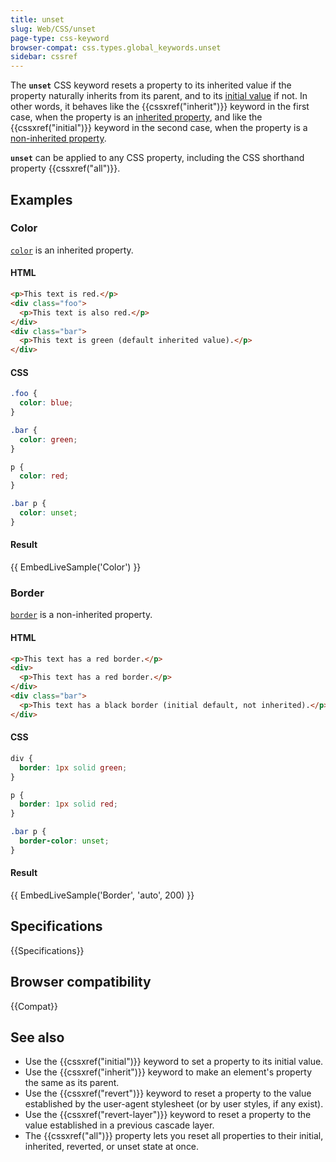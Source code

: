 ```yaml
---
title: unset
slug: Web/CSS/unset
page-type: css-keyword
browser-compat: css.types.global_keywords.unset
sidebar: cssref
---
```



The **`unset`** CSS keyword resets a property to its inherited value if the property naturally inherits from its parent, and to its [initial value](/en-US/docs/Web/CSS/initial_value) if not. In other words, it behaves like the {{cssxref("inherit")}} keyword in the first case, when the property is an [inherited property](/en-US/docs/Web/CSS/Inheritance#inherited_properties), and like the {{cssxref("initial")}} keyword in the second case, when the property is a [non-inherited property](/en-US/docs/Web/CSS/Inheritance#non-inherited_properties).

**`unset`** can be applied to any CSS property, including the CSS shorthand property {{cssxref("all")}}.

## Examples

### Color

[`color`](/en-US/docs/Web/CSS/color#formal_definition) is an inherited property.

#### HTML

```html
<p>This text is red.</p>
<div class="foo">
  <p>This text is also red.</p>
</div>
<div class="bar">
  <p>This text is green (default inherited value).</p>
</div>
```

#### CSS

```css
.foo {
  color: blue;
}

.bar {
  color: green;
}

p {
  color: red;
}

.bar p {
  color: unset;
}
```

#### Result

{{ EmbedLiveSample('Color') }}

### Border

[`border`](/en-US/docs/Web/CSS/border#formal_definition) is a non-inherited property.

#### HTML

```html
<p>This text has a red border.</p>
<div>
  <p>This text has a red border.</p>
</div>
<div class="bar">
  <p>This text has a black border (initial default, not inherited).</p>
</div>
```

#### CSS

```css
div {
  border: 1px solid green;
}

p {
  border: 1px solid red;
}

.bar p {
  border-color: unset;
}
```

#### Result

{{ EmbedLiveSample('Border', 'auto', 200) }}

## Specifications

{{Specifications}}

## Browser compatibility

{{Compat}}

## See also

- Use the {{cssxref("initial")}} keyword to set a property to its initial value.
- Use the {{cssxref("inherit")}} keyword to make an element's property the same as its parent.
- Use the {{cssxref("revert")}} keyword to reset a property to the value established by the user-agent stylesheet (or by user styles, if any exist).
- Use the {{cssxref("revert-layer")}} keyword to reset a property to the value established in a previous cascade layer.
- The {{cssxref("all")}} property lets you reset all properties to their initial, inherited, reverted, or unset state at once.
